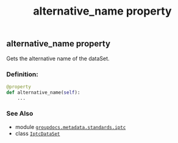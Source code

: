 ﻿---
title: alternative_name property
second_title: GroupDocs.Metadata for Python via .NET API References
description: 
type: docs
url: /python-net/groupdocs.metadata.standards.iptc/iptcdataset/alternative_name/
is_root: false
weight: 30
---

## alternative_name property


Gets the alternative name of the dataSet.
### Definition:
```python
@property
def alternative_name(self):
    ...
```

### See Also
* module [`groupdocs.metadata.standards.iptc`](../../)
* class [`IptcDataSet`](/metadata/python-net/groupdocs.metadata.standards.iptc/iptcdataset)
